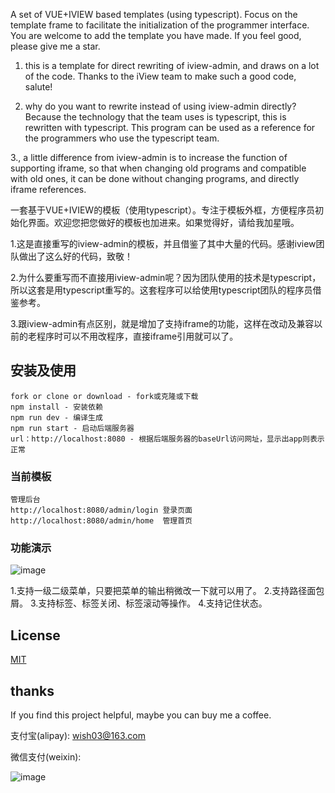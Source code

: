 ﻿A set of VUE+IVIEW based templates (using typescript). Focus on the template frame to facilitate the initialization of the programmer interface. You are welcome to add the template you have made. If you feel good, please give me a star.

1. this is a template for direct rewriting of iview-admin, and draws on a lot of the code. Thanks to the iView team to make such a good code, salute!

2. why do you want to rewrite instead of using iview-admin directly? Because the technology that the team uses is typescript, this is rewritten with typescript. This program can be used as a reference for the programmers who use the typescript team.

3., a little difference from iview-admin is to increase the function of supporting iframe, so that when changing old programs and compatible with old ones, it can be done without changing programs, and directly iframe references.

一套基于VUE+IVIEW的模板（使用typescript）。专注于模板外框，方便程序员初始化界面。欢迎您把您做好的模板也加进来。如果觉得好，请给我加星哦。

1.这是直接重写的iview-admin的模板，并且借鉴了其中大量的代码。感谢iview团队做出了这么好的代码，致敬！

2.为什么要重写而不直接用iview-admin呢？因为团队使用的技术是typescript，所以这套是用typescript重写的。这套程序可以给使用typescript团队的程序员借鉴参考。

3.跟iview-admin有点区别，就是增加了支持iframe的功能，这样在改动及兼容以前的老程序时可以不用改程序，直接iframe引用就可以了。

## 安装及使用
```
fork or clone or download - fork或克隆或下载
npm install - 安装依赖
npm run dev - 编译生成
npm run start - 启动后端服务器
url：http://localhost:8080 - 根据后端服务器的baseUrl访问网址，显示出app则表示正常
```
### 当前模板
```
管理后台
http://localhost:8080/admin/login 登录页面
http://localhost:8080/admin/home  管理首页
```

### 功能演示
![image](https://github.com/qq4917220/iview-template/blob/master/static/pic/demo.gif)

1.支持一级二级菜单，只要把菜单的输出稍微改一下就可以用了。
2.支持路径面包屑。
3.支持标签、标签关闭、标签滚动等操作。
4.支持记住状态。

## License
[MIT](http://opensource.org/licenses/MIT)

## thanks
If you find this project helpful, maybe you can buy me a coffee. 

支付宝(alipay):
wish03@163.com

微信支付(weixin):

![image](https://github.com/qq4917220/iview-template/blob/master/static/pic/weixin.jpg)

